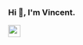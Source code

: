 ### Hi 👋, I'm Vincent.

<a href="https://www.instagram.com/vincent.nw/">
<img height="25" width="25" src="https://unpkg.com/simple-icons@v8/icons/instagram.svg"/>
</a>

<!--
**iZyns/iZyns** is a ✨ _special_ ✨ repository because its `README.md` (this file) appears on your GitHub profile.

Here are some ideas to get you started:

- 🔭 I’m currently working on ...
- 🌱 I’m currently learning ...
- 👯 I’m looking to collaborate on ...
- 🤔 I’m looking for help with ...
- 💬 Ask me about ...
- 📫 How to reach me: ...
- 😄 Pronouns: ...
- ⚡ Fun fact: ...
>
